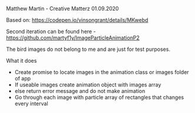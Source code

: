 Matthew Martin - Creative Matterz
01.09.2020

Based on:
https://codepen.io/vinsongrant/details/MKwebd

Second iteration can be found here - https://github.com/martyf1y/ImageParticleAnimationP2

The bird images do not belong to me and are just for test purposes.

What it does
- Create promise to locate images in the animation class or images folder of app
- If useable images create animation object with images array
- else return error message and do not make animation
- Go through each image with particle array of rectangles that changes every interval
